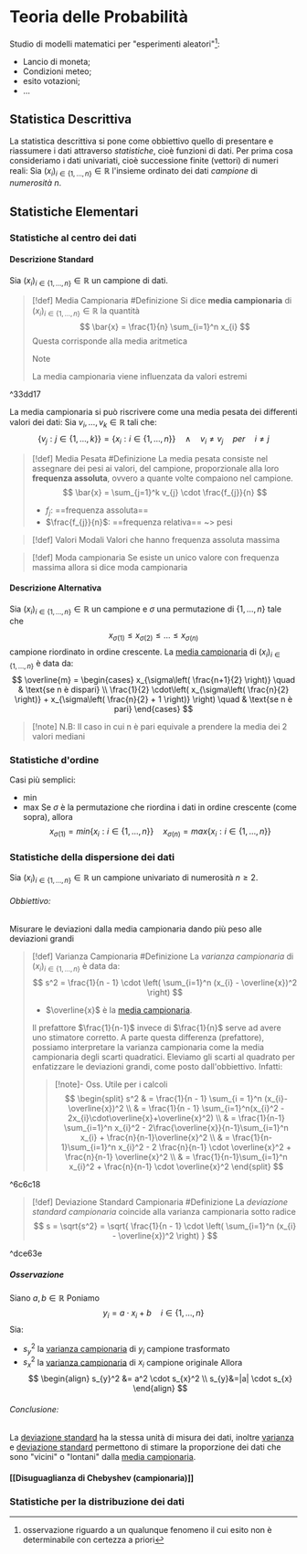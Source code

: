 # Teoria delle Probabilità
Studio di modelli matematici per "esperimenti aleatori"[^1]:
- Lancio di moneta;
- Condizioni meteo;
- esito votazioni;
- ...

## Statistica Descrittiva
La statistica descrittiva si pone come obbiettivo quello di presentare e riassumere i dati attraverso *statistiche*, cioè funzioni di dati.
Per prima cosa consideriamo i dati univariati, cioè successione finite (vettori) di numeri reali:
Sia $(x_{i})_{i \in \{1,\dots, n\} } \in \mathbb{R}$ l'insieme ordinato dei dati *campione* di *numerosità* $n$.

## Statistiche Elementari
### Statistiche al centro dei dati
#### Descrizione Standard
Sia $(x_{i})_{i \in \{1,\dots, n\} } \in \mathbb{R}$ un campione di dati.
>[!def] Media Campionaria #Definizione 
>Si dice **media campionaria** di $(x_{i})_{i \in \{1,\dots, n\} } \in \mathbb{R}$ la quantità
>$$
> \bar{x} = \frac{1}{n} \sum_{i=1}^n x_{i}
>$$
>Questa corrisponde alla media aritmetica
> >[!note] 
> >La media campionaria viene influenzata da valori estremi
> >

^33dd17

La media campionaria si può riscrivere come una media pesata dei differenti valori dei dati:
Sia $v_{i},\dots,v_{k} \in \mathbb{R}$ tali che:
$$
\{v_{j}: j \in \{1,\dots,k\} \} = \{x_{i}: i \in \{1,\dots, n\} \} \quad \land \quad v_{i} \ne v_{j} \quad per \quad  i \ne j 
$$

>[!def] Media Pesata #Definizione 
> La media pesata consiste nel assegnare dei pesi ai valori, del campione, proporzionale alla loro **frequenza assoluta**, ovvero a quante volte compaiono nel campione.
> $$
> \bar{x} = \sum_{j=1}^k v_{j} \cdot \frac{f_{j}}{n}
> $$
> - $f_{j}$: ==frequenza assoluta==
> - $\frac{f_{j}}{n}$: ==frequenza relativa== ~> pesi
>

>[!def] Valori Modali
>Valori che hanno frequenza assoluta massima
>

>[!def] Moda campionaria
>Se esiste un unico valore con frequenza massima allora si dice moda campionaria

#### Descrizione Alternativa
Sia $(x_{i})_{i \in \{1,\dots, n\} } \in \mathbb{R}$ un campione e $\sigma$ una permutazione di $\{1,\dots, n\}$ tale che
$$
x_{\sigma(1)} \leq x_{\sigma(2)} \leq \dots \leq x_{\sigma(n)}
$$
campione riordinato in ordine crescente.
La [media campionaria](#^33dd17) di $(x_{i})_{i \in \{1,\dots, n\} }$ è data da:
$$
\overline{m} = 
\begin{cases} 
 x_{\sigma\left( \frac{n+1}{2} \right)} \quad &  \text{se n è dispari} \\
\frac{1}{2} \cdot\left( x_{\sigma\left( \frac{n}{2} \right)} + x_{\sigma\left( \frac{n}{2} + 1 \right)} \right) \quad &  \text{se n è pari}
\end{cases}
$$
>[!note] N.B:
>Il caso in cui n è pari equivale a prendere la media dei 2 valori mediani

### Statistiche d'ordine
Casi più semplici:
- min
- max
Se $\sigma$ è la permutazione che riordina i dati in ordine crescente (come sopra), allora
$$
x_{\sigma(1)} = min\{x_{i}:i\in \{1,\dots, n\}\} \quad x_{\sigma(n)} = max\{x_{i}:i\in \{1,\dots, n\}\}
$$
### Statistiche della dispersione dei dati
Sia $(x_{i})_{i \in \{1,\dots, n\} } \in \mathbb{R}$ un campione univariato di numerosità $n\ge2$.
###### Obbiettivo:
Misurare le deviazioni dalla media campionaria dando più peso alle deviazioni grandi
>[!def] Varianza Campionaria #Definizione
>La *varianza campionaria* di $(x_{i})_{i \in \{1,\dots, n\} }$ è data da:
>$$
>s^2 = \frac{1}{n - 1} \cdot \left( \sum_{i=1}^n (x_{i} - \overline{x})^2  \right)
>$$
>- $\overline{x}$ è la [media campionaria](#^33dd17).
>
>Il prefattore $\frac{1}{n-1}$ invece di $\frac{1}{n}$ serve ad avere uno stimatore corretto.
>A parte questa differenza (prefattore), possiamo interpretare la varianza campionaria come la media campionaria degli scarti quadratici.
>Eleviamo gli scarti al quadrato per enfatizzare le deviazioni grandi, come posto dall'obbiettivo.
>Infatti:
>>[!note]- Oss. Utile per i calcoli
>>$$
>>\begin{split}
>>s^2 & =  \frac{1}{n - 1} \sum_{i = 1}^n (x_{i}-\overline{x})^2 \\
>> & = \frac{1}{n - 1} \sum_{i=1}^n(x_{i}^2 - 2x_{i}\cdot\overline{x}+\overline{x}^2) \\
>> & = \frac{1}{n-1} \sum_{i=1}^n x_{i}^2 - 2\frac{\overline{x}}{n-1}\sum_{i=1}^n x_{i} + \frac{n}{n-1}\overline{x}^2 \\
>> & = \frac{1}{n-1}\sum_{i=1}^n x_{i}^2 - 2 \frac{n}{n-1} \cdot \overline{x}^2 + \frac{n}{n-1} \overline{x}^2 \\
>> & = \frac{1}{n-1}\sum_{i=1}^n x_{i}^2 + \frac{n}{n-1} \cdot \overline{x}^2
\end{split}
>>$$
>

^6c6c18

>[!def] Deviazione Standard Campionaria #Definizione 
>La *deviazione standard campionaria* coincide alla varianza campionaria sotto radice
>$$
> s = \sqrt{s^2} = \sqrt{ \frac{1}{n - 1} \cdot \left( \sum_{i=1}^n (x_{i} - \overline{x})^2  \right) }
>$$

^dce63e

##### Osservazione 
Siano $a,b \in \mathbb{R}$ Poniamo
$$
y_{i} = a \cdot x_{i} + b \quad i \in \{1,\dots,n\}
$$
Sia: 
- $s_y^2$ la [varianza campionaria](#^6c6c18) di $y_i$ campione trasformato
- $s_x^2$ la [varianza campionaria](#^6c6c18) di $x_i$ campione originale
Allora
$$
\begin{align}
s_{y}^2 &= a^2 \cdot s_{x}^2 \\
s_{y}&=|a| \cdot s_{x}
\end{align}
$$
###### Conclusione:
La [deviazione standard](#^dce63e) ha la stessa unità di misura dei dati, inoltre [varianza ](#^6c6c18) e [deviazione standard](#^dce63e)
permettono di stimare la proporzione dei dati che sono "vicini" o "lontani" dalla [media campionaria](#^33dd17).
#### [[Disuguaglianza di Chebyshev (campionaria)]] 

### Statistiche per la distribuzione dei dati
[^1]: osservazione riguardo a un qualunque fenomeno il cui esito non è determinabile con certezza a priori
